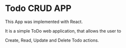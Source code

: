 # Todo CRUD APP

This App was implemented with React.

It is a simple ToDo web application, that allows the user to 

Create, Read, Update and Delete Todo actions. 


